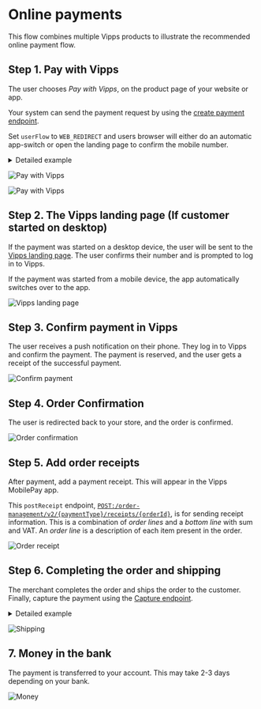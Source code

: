 <!-- START_METADATA
---
title: Vipps MobilePay online payments flow
sidebar_label: Online payments
description: Using Vipps MobilePay in an online setting
hide_table_of_contents: true
pagination_next: null
pagination_prev: null
---
END_METADATA -->

# Online payments

This flow combines multiple Vipps products to illustrate the recommended online payment flow.

## Step 1. Pay with Vipps

The user chooses *Pay with Vipps*, on the product page of your website or app.

Your system can send the payment request by using the
[create payment endpoint](https://developer.vippsmobilepay.com/docs/APIs/epayment-api/operations/create/).

Set `userFlow` to `WEB_REDIRECT` and users browser will either do an automatic app-switch or open the landing page to confirm the mobile number.

<details>
  <summary>Detailed example</summary>
  <div>
    Here is an example HTTP POST:

    [`POST:/epayment/v1/payments`](/api/epayment#tag/CreatePayments/operation/createPayment)

    With body:

    ```json
    {
      "amount": {
        "value": 49900,
        "currency": "NOK"
      },
      "paymentMethod": {
        "type": "WALLET"
      },
      "customer": {
        "phoneNumber": 4796574209
      },
      "reference": 2486791679658155992,
      "userFlow": "WEB_REDIRECT",
      "returnUrl": "http://example.com/redirect?reference=2486791679658155992",
      "paymentDescription": "Purchase of socks"
    }
    ```
</div>
</details>

![Pay with Vipps](images/vipps-ecom-step1-2.png)

![Pay with Vipps](images/vipps-ecom-step1-2.png)

## Step 2. The Vipps landing page (If customer started on desktop)

If the payment was started on a desktop device, the user will be sent to the
[Vipps landing page](https://developer.vippsmobilepay.com/docs/vipps-developers/common-topics/vipps-landing-page/).
The user confirms their number and is prompted to log in to Vipps.

If the payment was started from a mobile device, the app automatically switches over to the app.

![Vipps landing page](images/vipps-ecom-step2.svg)

## Step 3. Confirm payment in Vipps

The user receives a push notification on their phone. They log in to Vipps and confirm the payment.
The payment is reserved, and the user gets a receipt of the successful payment.

![Confirm payment](images/vipps-ecom-confirm2.png)

## Step 4. Order Confirmation

The user is redirected back to your store, and the order is confirmed.

![Order confirmation](images/vipps-ecom-step4-2.png)

## Step 5. Add order receipts

After payment, add a payment receipt. This will appear in the Vipps MobilePay app.

This `postReceipt` endpoint,
[`POST:/order-management/v2/{paymentType}/receipts/{orderId}`](https://developer.vippsmobilepay.com/api/order-management/#operation/postReceiptV2),
is for sending receipt information.
This is a combination of *order lines* and a *bottom line* with sum and VAT.
An *order line* is a description of each item present in the order.

![Order receipt](images/order-receipt.png)

## Step 6. Completing the order and shipping

The merchant completes the order and ships the order to the customer.
Finally, capture the payment using the
[Capture endpoint](https://developer.vippsmobilepay.com/docs/APIs/epayment-api/operations/capture/).

<details>
  <summary>Detailed example</summary>
  <div>
    Here is an example HTTP POST:

    [`POST:/epayment/v1/payments/{reference}/capture`](/api/epayment/#tag/AdjustPayments/operation/capturePayment)

    With body:

    ```json
    {
      "modificationAmount": {
        "value": 49900,
        "currency": "NOK"
      }
    }
    ```
</div>
</details>

![Shipping](images/vipps-shipping.svg)

## 7. Money in the bank

The payment is transferred to your account. This may take 2-3 days depending on your bank.

![Money](images/vipps-money.svg)
